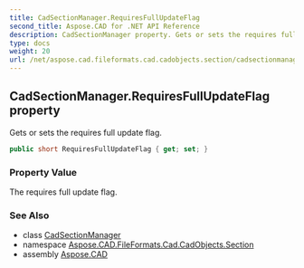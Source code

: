 ```yaml
---
title: CadSectionManager.RequiresFullUpdateFlag
second_title: Aspose.CAD for .NET API Reference
description: CadSectionManager property. Gets or sets the requires full update flag
type: docs
weight: 20
url: /net/aspose.cad.fileformats.cad.cadobjects.section/cadsectionmanager/requiresfullupdateflag/
---
```

## CadSectionManager.RequiresFullUpdateFlag property

Gets or sets the requires full update flag.

```csharp
public short RequiresFullUpdateFlag { get; set; }
```

### Property Value

The requires full update flag.

### See Also

* class [CadSectionManager](../)
* namespace [Aspose.CAD.FileFormats.Cad.CadObjects.Section](../../cadsectionmanager/)
* assembly [Aspose.CAD](../../../)


